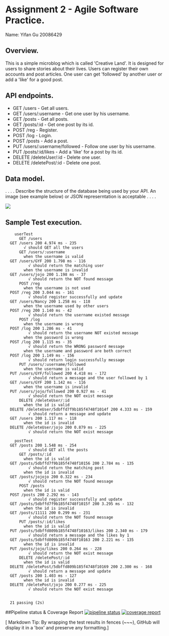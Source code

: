# Assignment 2 - Agile Software Practice.

Name: Yifan Gu 20086429

## Overview.

This is a simple microblog which is called 'Creative Land'. It is designed for users to share stories about their lives. Users can register their own accounts and post articles. One user can get 'followed' by another user or add a 'like' for a good post.

## API endpoints.

   + GET /users - Get all users.
   + GET /users/:username - Get one user by his username.
   + GET /posts - Get all posts.
   + GET /posts/:id - Get one post by its id.
   + POST /reg - Register.
   + POST /log - Login.
   + POST /posts - Add a post.
   + PUT /users/:username/followed - Follow one user by his username.
   + PUT /posts/:id/likes - Add a 'like' for a post by its id.
   + DELETE /deleteUser/:id - Delete one user.
   + DELETE /deletePost/:id - Delete one post.


## Data model.

. . . . Describe the structure of the database being used by your API. An image (see example below) or JSON represerntation is acceptable . . . . 

![][datamodel]


## Sample Test execution.



~~~
    userTest
      GET /users
  GET /users 200 4.974 ms - 235
        √ should GET all the users
      GET /users/:username
        when the username is valid
  GET /users/GYF 200 1.798 ms - 116
          √ should return the matching user
        when the username is invalid
  GET /users/jojo 200 1.198 ms - 37
          √ should return the NOT found message
      POST /reg
        when the username is not used
  POST /reg 200 3.044 ms - 161
          √ should register successfully and update
  GET /users/Nancy 200 1.258 ms - 118
        when the username used by other users
  POST /reg 200 1.140 ms - 42
          √ should return the username existed message
      POST /log
        when the username is wrong
  POST /log 200 1.286 ms - 41
          √ should return the username NOT existed message
        when the password is wrong
  POST /log 200 1.115 ms - 35
          √ should return the WRONG password message
        when the username and password are both correct
  POST /log 200 1.149 ms - 156
          √ should return login successfully message
      PUT /users/:username/followed
        when the username is valid
  PUT /users/GYF/followed 200 4.418 ms - 172
          √ should return a message and the user followed by 1
  GET /users/GYF 200 1.142 ms - 116
        when the username is invalid
  PUT /users/jojo/followed 200 0.927 ms - 41
          √ should return the NOT exist message
      DELETE /deleteUser/:id
        when the id is valid
  DELETE /deleteUser/5dbffd7f9b185f4748f1014f 200 4.333 ms - 159
          √ should return a message and update
  GET /users 200 1.117 ms - 118
        when the id is invalid
  DELETE /deleteUser/jojo 200 0.879 ms - 225
          √ should return the NOT exist message

    postTest
  GET /posts 200 1.548 ms - 254
          √ should GET all the posts
      GET /posts/:id
        when the id is valid
  GET /posts/5dbffd7f9b185f4748f10156 200 2.784 ms - 135
          √ should return the matching post
        when the id is invalid
  GET /posts/jojojo 200 0.322 ms - 234
          √ should return the NOT found message
      POST /posts
        when the id is valid
  POST /posts 200 2.292 ms - 143
          √ should register successfully and update
  GET /posts/5dbffd7f9b185f4748f1015f 200 3.295 ms - 132
        when the id is invalid
  GET /posts/11111 200 0.299 ms - 231
          √ should return the NOT found message
      PUT /posts/:id/likes
        when the id is valid
  PUT /posts/5dbffd809b185f4748f10163/likes 200 2.340 ms - 179
          √ should return a message and the likes by 1
  GET /posts/5dbffd809b185f4748f10163 200 2.221 ms - 135
        when the id is invalid
  PUT /posts/jojo/likes 200 0.264 ms - 228
          √ should return the NOT exist message
      DELETE /deletePost/:id
        when the id is valid
  DELETE /deletePost/5dbffd809b185f4748f10169 200 2.300 ms - 168
          √ should return a message and update
  GET /posts 200 1.403 ms - 127
        when the id is invalid
  DELETE /deletePost/jojo 200 0.277 ms - 225
          √ should return the NOT exist message


  21 passing (2s)

~~~

##Pipeline status & Coverage Report
[![pipeline status](https://gitlab.com/Albert6429/mymicroblog-cicd/badges/master/pipeline.svg)](https://gitlab.com/Albert6429/mymicroblog-cicd/commits/master)
[![coverage report](https://gitlab.com/Albert6429/mymicroblog-cicd/badges/master/coverage.svg)](https://gitlab.com/Albert6429/mymicroblog-cicd/commits/master)

[ Markdown Tip: By wrapping the test results in fences (~~~), GitHub will display it in a 'box' and preserve any formatting.]


[datamodel]: ./public/images/model.png